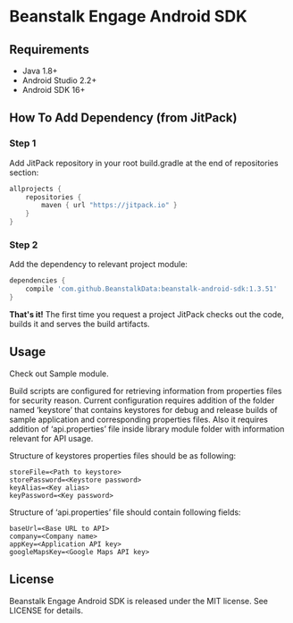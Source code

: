 # Beanstalk Engage Android SDK


## Requirements

- Java 1.8+
- Android Studio 2.2+
- Android SDK 16+

## How To Add Dependency (from JitPack)

### Step 1

Add JitPack repository in your root build.gradle at the end of repositories section:

```groovy
allprojects {
    repositories {
        maven { url "https://jitpack.io" }
    }
}
```

### Step 2

Add the dependency to relevant project module:

```groovy
dependencies {
    compile 'com.github.BeanstalkData:beanstalk-android-sdk:1.3.51'
}
```

**That's it!** The first time you request a project JitPack checks out the code, builds it and serves the build artifacts.

## Usage

Check out Sample module.

Build scripts are configured for retrieving information from properties files for security reason. Current configuration requires addition of the folder named ‘keystore’ that contains keystores for debug and release builds of sample application and corresponding properties files. Also it requires addition of ‘api.properties’ file inside library module folder with information relevant for API usage.

Structure of keystores properties files should be as following:

```
storeFile=<Path to keystore>
storePassword=<Keystore password>
keyAlias=<Key alias>
keyPassword=<Key password>
```

Structure of ‘api.properties’ file should contain following fields:

```
baseUrl=<Base URL to API>
company=<Company name>
appKey=<Application API key>
googleMapsKey=<Google Maps API key>
```

## License

Beanstalk Engage Android SDK is released under the MIT license. See LICENSE for details.
